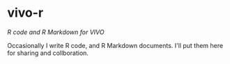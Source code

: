 # vivo-r
*R code and R Markdown for VIVO*

Occasionally I write R code, and R Markdown documents.  I'll put them here for sharing and collboration.
